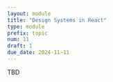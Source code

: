 ```yaml
---
layout: module
title: "Design Systems in React"
type: module
prefix: topic
num: 11
draft: 1
due_date: 2024-11-11
---
```


TBD